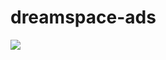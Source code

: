 # dreamspace-ads

[![](https://jitpack.io/v/dream-space/dreamspace-ads-sdk.svg)](https://jitpack.io/#dream-space/dreamspace-ads-sdk)
